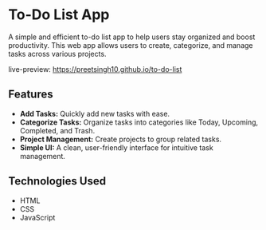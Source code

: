 # To-Do List App

A simple and efficient to-do list app to help users stay organized and boost productivity. This web app allows users to create, categorize, and manage tasks across various projects.

live-preview: https://preetsingh10.github.io/to-do-list

## Features
- **Add Tasks:** Quickly add new tasks with ease.
- **Categorize Tasks:** Organize tasks into categories like Today, Upcoming, Completed, and Trash.
- **Project Management:** Create projects to group related tasks.
- **Simple UI:** A clean, user-friendly interface for intuitive task management.

## Technologies Used
- HTML
- CSS
- JavaScript


